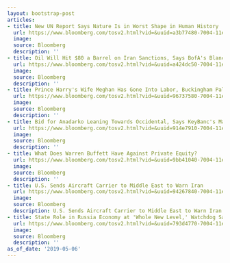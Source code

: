 ```yaml
---
layout: bootstrap-post
articles:
- title: New UN Report Says Nature Is in Worst Shape in Human History
  url: https://www.bloomberg.com/tosv2.html?vid=&uuid=a3b77480-7004-11e9-811b-4b94f7723599&url=L25ld3MvYXJ0aWNsZXMvMjAxOS0wNS0wNi91bml0ZWQtbmF0aW9ucy10by1vZmZlci1maXJzdC1yZXBvcnQtb24tZ2xvYmFsLWJpb2RpdmVyc2l0eQ==
  image: 
  source: Bloomberg
  description: ''
- title: Oil Will Hit $80 a Barrel on Iran Sanctions, Says BofA's Blanch
  url: https://www.bloomberg.com/tosv2.html?vid=&uuid=a424dc50-7004-11e9-9e73-db55ca44514f&url=L25ld3MvdmlkZW9zLzIwMTktMDUtMDYvb2lsLXdpbGwtaGl0LTgwLWEtYmFycmVsLW9uLWlyYW4tc2FuY3Rpb25zLXNheXMtYm9mYS1zLWJsYW5jaC12aWRlbw==
  image: 
  source: Bloomberg
  description: ''
- title: Prince Harry's Wife Meghan Has Gone Into Labor, Buckingham Palace Says
  url: https://www.bloomberg.com/tosv2.html?vid=&uuid=96737580-7004-11e9-ab47-bf010930f11f&url=L25ld3MvYXJ0aWNsZXMvMjAxOS0wNS0wNi9hcC1uZXdzYWxlcnQtYnVja2luZ2hhbS1wYWxhY2Utc2F5cy1wcmluY2UtaGFycnktcy13aWZlLW1lZ2hhbi1oYXMtZ29uZS1pbnRvLWxhYm9yLXdpdGgtdGhlaXItZmlyc3QtY2hpbGQ=
  image: 
  source: Bloomberg
  description: ''
- title: Bid for Anadarko Leaning Towards Occidental, Says KeyBanc's Mariani
  url: https://www.bloomberg.com/tosv2.html?vid=&uuid=914e7910-7004-11e9-8b9a-2bcb33d4f9e9&url=L25ld3MvdmlkZW9zLzIwMTktMDUtMDYvYmlkLWZvci1hbmFkYXJrby1sZWFuaW5nLXRvd2FyZHMtb2NjaWRlbnRhbC1zYXlzLWtleWJhbmMtcy1tYXJpYW5pLXZpZGVv
  image: 
  source: Bloomberg
  description: ''
- title: What Does Warren Buffett Have Against Private Equity?
  url: https://www.bloomberg.com/tosv2.html?vid=&uuid=9bb41040-7004-11e9-b7e6-bdb14bf73baa&url=L25ld3MvdmlkZW9zLzIwMTktMDUtMDYvd2hhdC1kb2VzLXdhcnJlbi1idWZmZXR0LWhhdmUtYWdhaW5zdC1wcml2YXRlLWVxdWl0eS12aWRlbw==
  image: 
  source: Bloomberg
  description: ''
- title: U.S. Sends Aircraft Carrier to Middle East to Warn Iran
  url: https://www.bloomberg.com/tosv2.html?vid=&uuid=94267840-7004-11e9-a3a8-f14653c67cbe&url=L25ld3MvYXJ0aWNsZXMvMjAxOS0wNS0wNi91LXMtZGVwbG95cy1haXJjcmFmdC1jYXJyaWVyLXRvLW1pZGRsZS1lYXN0LWluLXdhcm5pbmctdG8taXJhbg==
  image: 
  source: Bloomberg
  description: U.S. Sends Aircraft Carrier to Middle East to Warn Iran bloomberg.com
- title: State Role in Russia Economy at 'Whole New Level,' Watchdog Says
  url: https://www.bloomberg.com/tosv2.html?vid=&uuid=793d4770-7004-11e9-8141-bdc5a0b8c3d1&url=L25ld3MvYXJ0aWNsZXMvMjAxOS0wNS0wNi9zdGF0ZS1yb2xlLWluLXJ1c3NpYS1lY29ub215LWF0LXdob2xlLW5ldy1sZXZlbC13YXRjaGRvZy1zYXlz
  image: 
  source: Bloomberg
  description: ''
as_of_date: '2019-05-06'
---
```


